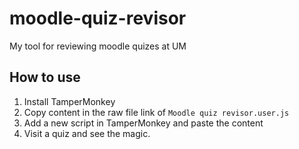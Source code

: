 # moodle-quiz-revisor
My tool for reviewing moodle quizes at UM
## How to use
1. Install TamperMonkey
2. Copy content in the raw file link of `Moodle quiz revisor.user.js`
3. Add a new script in TamperMonkey and paste the content
4. Visit a quiz and see the magic.

